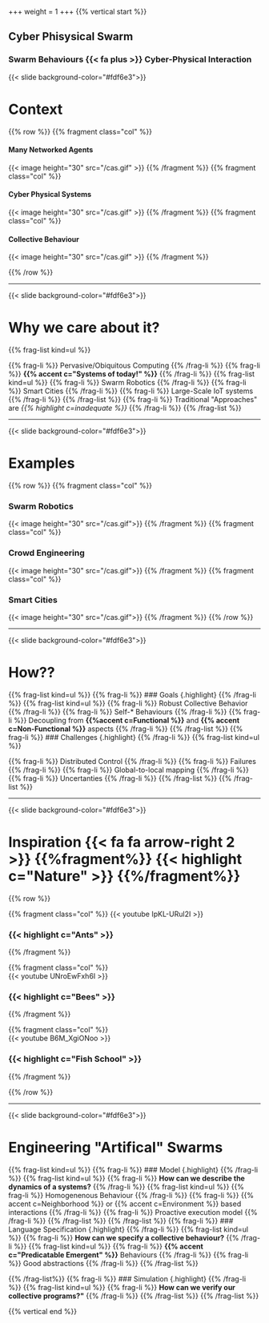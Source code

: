+++
weight = 1
+++
{{% vertical start %}}


<section data-preload data-background-iframe="boids.html">

# Cyber Phisysical Swarm
<h3 class="accent"> <span class="fragment"> Swarm Behaviours </span> <span class="fragment"> {{< fa plus >}} </span> <span class="fragment"> Cyber-Physical Interaction </span> </h3>
</section>

{{< slide background-color="#fdf6e3">}}

# Context

{{% row %}}
{{% fragment class="col" %}} 
#### Many Networked Agents
{{< image height="30" src="/cas.gif" >}} 
{{% /fragment %}}
{{% fragment class="col" %}} 
#### Cyber Physical Systems
{{< image height="30" src="/cas.gif" >}} 
{{% /fragment %}}
{{% fragment class="col" %}} 
#### Collective Behaviour  
{{< image height="30" src="/cas.gif" >}} 
{{% /fragment %}}

{{% /row %}}

---


{{< slide background-color="#fdf6e3">}}

# Why we care about it?

{{% frag-list kind=ul %}}

{{% frag-li %}} Pervasive/Obiquitous Computing {{% /frag-li %}}
{{% frag-li %}} **{{% accent c="Systems of today!" %}}** {{% /frag-li %}}
{{% frag-list kind=ul %}}
  {{% frag-li %}} Swarm Robotics {{% /frag-li %}}
  {{% frag-li %}} Smart Cities {{% /frag-li %}}
  {{% frag-li %}} Large-Scale IoT systems {{% /frag-li %}}
{{% /frag-list %}}
{{% frag-li %}} Traditional "Approaches" are *{{% highlight c=inadequate %}}* {{% /frag-li %}}
{{% /frag-list %}}

---

{{< slide background-color="#fdf6e3">}}

# Examples


{{% row %}}
{{% fragment class="col" %}}
### Swarm Robotics
{{< image height="30" src="/cas.gif">}} 
{{% /fragment %}}
{{% fragment class="col" %}}
### Crowd Engineering
{{< image height="30" src="/cas.gif">}} 
{{% /fragment %}}
{{% fragment class="col" %}}
### Smart Cities
{{< image height="30" src="/cas.gif">}} 
{{% /fragment %}}
{{% /row %}}

---
{{< slide background-color="#fdf6e3">}}

# How??
{{% frag-list kind=ul %}}
{{% frag-li %}} ### Goals {.highlight}
{{% /frag-li %}}
  {{% frag-list kind=ul %}}
  {{% frag-li %}} Robust Collective Behavior {{% /frag-li %}}
  {{% frag-li %}} Self-* Behaviours {{% /frag-li %}}
  {{% frag-li %}} Decoupling from **{{%accent c=Functional %}}** and **{{% accent c=Non-Functional %}}** aspects {{% /frag-li %}}
  {{% /frag-list %}}
{{% frag-li %}} ### Challenges {.highlight} {{% /frag-li %}}
  {{% frag-list kind=ul %}}

  {{% frag-li %}} Distributed Control {{% /frag-li %}}
  {{% frag-li %}} Failures {{% /frag-li %}}
  {{% frag-li %}} Global-to-local mapping {{% /frag-li %}}
  {{% frag-li %}} Uncertanties {{% /frag-li %}}
  {{% /frag-list %}}
{{% /frag-list %}}

---

{{< slide background-color="#fdf6e3">}}

# Inspiration {{< fa fa arrow-right 2 >}} {{%fragment%}} {{< highlight c="Nature" >}} {{%/fragment%}}

{{% row %}}

{{% fragment class="col" %}} 
{{< youtube IpKL-URul2I >}}
###  {{< highlight c="Ants" >}}
{{% /fragment %}}

{{% fragment class="col" %}}  
{{< youtube UNroEwFxh6I >}}
### {{< highlight c="Bees" >}}
{{% /fragment %}}

{{% fragment class="col" %}}  
{{< youtube B6M_XgiONoo >}}
### {{< highlight c="Fish School" >}}
{{% /fragment %}}

{{% /row %}}

---

{{< slide background-color="#fdf6e3">}}

# Engineering "Artifical" Swarms
{{% frag-list kind=ul %}}
{{% frag-li %}} ### Model {.highlight} {{% /frag-li %}} 
{{% frag-list kind=ul %}}
{{% frag-li %}} **How can we describe the dynamics of a systems?** {{% /frag-li %}} 
{{% frag-list kind=ul %}}
{{% frag-li %}} Homogenenous Behaviour {{% /frag-li %}} 
{{% frag-li %}} {{% accent c=Neighborhood %}} or {{% accent c=Environment %}} based interactions {{% /frag-li %}} 
{{% frag-li %}} Proactive execution model {{% /frag-li %}} 
{{% /frag-list %}}
{{% /frag-list %}}
{{% frag-li %}} ### Language Specification {.highlight} {{% /frag-li %}}
{{% frag-list kind=ul %}}
{{% frag-li %}} **How can we specify a collective behaviour?** {{% /frag-li %}} 
{{% frag-list kind=ul %}}
{{% frag-li %}} **{{% accent c="Predicatable Emergent" %}}** Behaviours {{% /frag-li %}} 
{{% frag-li %}} Good abstractions {{% /frag-li %}} 
{{% /frag-list %}}

{{% /frag-list%}}
{{% frag-li %}} ### Simulation {.highlight} {{% /frag-li %}}
{{% frag-list kind=ul %}}
{{% frag-li %}} **How can we verify our collective programs?"** {{% /frag-li %}} 
{{% /frag-list %}}
{{% /frag-list %}}

{{% vertical end %}}

